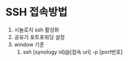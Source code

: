 # SSH 접속방법

1. 시놀로지 ssh 활성화
2. 공유기 포트포워딩 설정
3. window 기준
   1. ssh [synology id]@[접속 url] -p [port번호]
